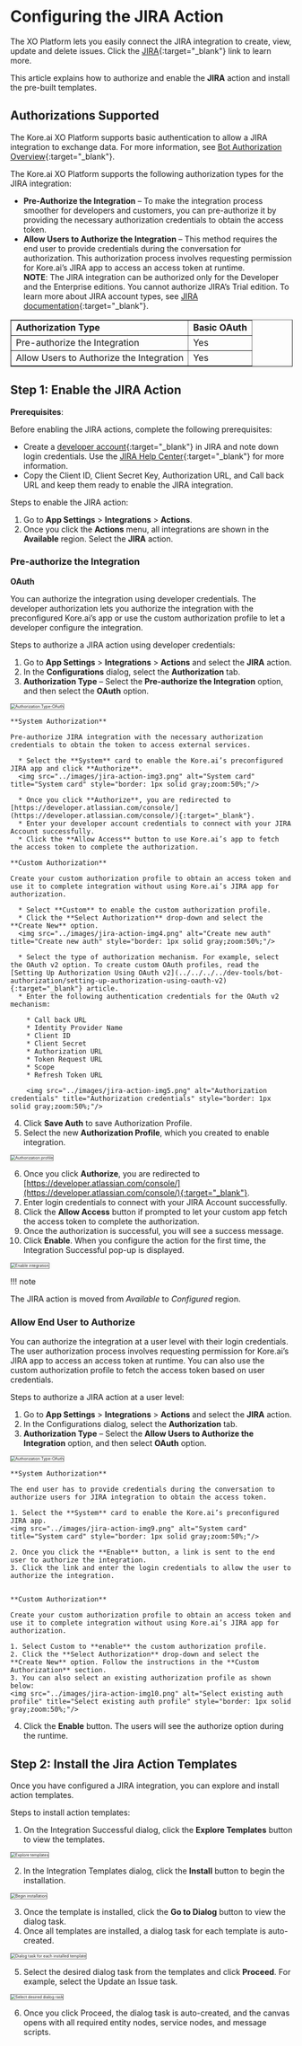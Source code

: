 # Configuring the JIRA Action

The XO Platform lets you easily connect the JIRA integration to create, view, update and delete issues. Click the [JIRA](https://www.atlassian.com/software/jira){:target="_blank"} link to learn more.

This article explains how to authorize and enable the **JIRA** action and install the pre-built templates.

## Authorizations Supported

The Kore.ai XO Platform supports basic authentication to allow a JIRA integration to exchange data. For more information, see [Bot Authorization Overview](../../../../dev-tools/bot-authorization/bot-authentication){:target="_blank"}. 

The Kore.ai XO Platform supports the following authorization types for the JIRA integration:

* **Pre-Authorize the Integration** – To make the integration process smoother for developers and customers, you can pre-authorize it by providing the necessary authorization credentials to obtain the access token.
* **Allow Users to Authorize the Integration** – This method requires the end user to provide credentials during the conversation for authorization. This authorization process involves requesting permission for Kore.ai’s JIRA app to access an access token at runtime.  
  **NOTE**: The JIRA integration can be authorized only for the Developer and the Enterprise editions. You cannot authorize JIRA’s Trial edition. To learn more about JIRA account types, see [JIRA documentation](https://developer.atlassian.com/cloud/jira/platform/oauth-2-3lo-apps/#overview){:target="_blank"}.

<table border="1">
  <tr>
   <td>
<strong>Authorization Type</strong>
   </td>
   <td><strong>Basic OAuth</strong>
   </td>
  </tr>
  <tr>
   <td>Pre-authorize the Integration
   </td>
   <td>Yes
   </td>
  </tr>
  <tr>
   <td>Allow Users to Authorize the Integration
   </td>
   <td>Yes
   </td>
  </tr>
</table>


## Step 1: Enable the JIRA Action

**Prerequisites**:

Before enabling the JIRA actions, complete the following prerequisites:

* Create a [developer account](https://developer.atlassian.com/){:target="_blank"} in JIRA and note down login credentials. Use the [JIRA Help Center](https://developer.atlassian.com/cloud/jira/platform/oauth-2-3lo-apps/#overview){:target="_blank"} for more information.
* Copy the Client ID, Client Secret Key, Authorization URL, and Call back URL and keep them ready to enable the JIRA integration.

Steps to enable the JIRA action:

1. Go to **App Settings** > **Integrations** > **Actions**.
2. Once you click the **Actions** menu, all integrations are shown in the **Available** region. Select the **JIRA** action.  


### Pre-authorize the Integration

**OAuth**

You can authorize the integration using developer credentials. The developer authorization lets you authorize the integration with the preconfigured Kore.ai’s app or use the custom authorization profile to let a developer configure the integration.

Steps to authorize a JIRA action using developer credentials:

1. Go to **App Settings** > **Integrations** > **Actions** and select the **JIRA** action.
2. In the **Configurations** dialog, select the **Authorization** tab.
3. **Authorization Type** – Select the **Pre-authorize the Integration** option, and then select the **OAuth** option.  
<img src="../images/jira-action-img2.png" alt="Authorization Type-OAuth" title="Authorization Type-OAuth" style="border: 1px solid gray;zoom:50%;"/>

    **System Authorization**
    
    Pre-authorize JIRA integration with the necessary authorization credentials to obtain the token to access external services.
    
      * Select the **System** card to enable the Kore.ai’s preconfigured JIRA app and click **Authorize**.  
      <img src="../images/jira-action-img3.png" alt="System card" title="System card" style="border: 1px solid gray;zoom:50%;"/>

      * Once you click **Authorize**, you are redirected to [https://developer.atlassian.com/console/](https://developer.atlassian.com/console/){:target="_blank"}.
      * Enter your developer account credentials to connect with your JIRA Account successfully.
      * Click the **Allow Access** button to use Kore.ai’s app to fetch the access token to complete the authorization.

    **Custom Authorization**

    Create your custom authorization profile to obtain an access token and use it to complete integration without using Kore.ai’s JIRA app for authorization.

      * Select **Custom** to enable the custom authorization profile.
      * Click the **Select Authorization** drop-down and select the **Create New** option.  
      <img src="../images/jira-action-img4.png" alt="Create new auth" title="Create new auth" style="border: 1px solid gray;zoom:50%;"/>

      * Select the type of authorization mechanism. For example, select the OAuth v2 option. To create custom OAuth profiles, read the [Setting Up Authorization Using OAuth v2](../../../../dev-tools/bot-authorization/setting-up-authorization-using-oauth-v2){:target="_blank"} article.
      * Enter the following authentication credentials for the OAuth v2 mechanism:

        * Call back URL
        * Identity Provider Name
        * Client ID
        * Client Secret
        * Authorization URL
        * Token Request URL
        * Scope
        * Refresh Token URL

        <img src="../images/jira-action-img5.png" alt="Authorization credentials" title="Authorization credentials" style="border: 1px solid gray;zoom:50%;"/> 

4. Click **Save Auth** to save Authorization Profile.
5. Select the new **Authorization Profile**, which you created to enable integration.  
<img src="../images/jira-action-img6.png" alt="Authorization profile" title="Authorization profile" style="border: 1px solid gray;zoom:50%;"/>

6. Once you click **Authorize**, you are redirected to [https://developer.atlassian.com/console/](https://developer.atlassian.com/console/){:target="_blank"}.
7. Enter login credentials to connect with your JIRA Account successfully.
8. Click the **Allow Access** button if prompted to let your custom app fetch the access token to complete the authorization.
9. Once the authorization is successful, you will see a success message.
10. Click **Enable**. When you configure the action for the first time, the Integration Successful pop-up is displayed.  
<img src="../images/jira-action-img7.png" alt="Enable integration" title="Enable integration" style="border: 1px solid gray;zoom:50%;"/>

!!! note

  The JIRA action is moved from _Available_ to _Configured_ region.


### Allow End User to Authorize

You can authorize the integration at a user level with their login credentials. The user authorization process involves requesting permission for Kore.ai’s JIRA app to access an access token at runtime. You can also use the custom authorization profile to fetch the access token based on user credentials.

Steps to authorize a JIRA action at a user level:

1. Go to **App Settings** > **Integrations** > **Actions** and select the **JIRA** action.
2. In the Configurations dialog, select the **Authorization** tab.
3. **Authorization Type** – Select the **Allow Users to Authorize the Integration** option, and then select **OAuth** option.  
<img src="../images/jira-action-img8.png" alt="Authorization Type-OAuth" title="Authorization Type-OAuth" style="border: 1px solid gray;zoom:50%;"/>

    **System Authorization**
    
    The end user has to provide credentials during the conversation to authorize users for JIRA integration to obtain the access token.
    
    1. Select the **System** card to enable the Kore.ai’s preconfigured JIRA app.  
    <img src="../images/jira-action-img9.png" alt="System card" title="System card" style="border: 1px solid gray;zoom:50%;"/>

    2. Once you click the **Enable** button, a link is sent to the end user to authorize the integration.
    3. Click the link and enter the login credentials to allow the user to authorize the integration.


    **Custom Authorization**
    
    Create your custom authorization profile to obtain an access token and use it to complete integration without using Kore.ai’s JIRA app for authorization.

    1. Select Custom to **enable** the custom authorization profile.
    2. Click the **Select Authorization** drop-down and select the **Create New** option. Follow the instructions in the **Custom Authorization** section.
    3. You can also select an existing authorization profile as shown below:  
    <img src="../images/jira-action-img10.png" alt="Select existing auth profile" title="Select existing auth profile" style="border: 1px solid gray;zoom:50%;"/>

4. Click the **Enable** button. The users will see the authorize option during the runtime.


## Step 2: Install the Jira Action Templates

Once you have configured a JIRA integration, you can explore and install action templates.

Steps to install action templates:

1. On the Integration Successful dialog, click the **Explore Templates** button to view the templates.  
<img src="../images/jira-action-img11.png" alt="Explore templates" title="Explore templates" style="border: 1px solid gray;zoom:50%;"/>

2. In the Integration Templates dialog, click the **Install** button to begin the installation.  
<img src="../images/jira-action-img12.png" alt="Begin installation" title="Begin installation" style="border: 1px solid gray;zoom:50%;"/>

3. Once the template is installed, click the **Go to Dialog** button to view the dialog task.
4. Once all templates are installed, a dialog task for each template is auto-created.  
<img src="../images/jira-action-img13.png" alt="Dialog task for each installed template" title="Dialog task for each installed template" style="border: 1px solid gray;zoom:50%;"/>

5. Select the desired dialog task from the templates and click **Proceed**. For example, select the Update an Issue task.  
<img src="../images/jira-action-img14-tem-img2.png" alt="Select desired dialog rask" title="Select desired dialog task" style="border: 1px solid gray;zoom:50%;"/>

6. Once you click Proceed, the dialog task is auto-created, and the canvas opens with all required entity nodes, service nodes, and message scripts.